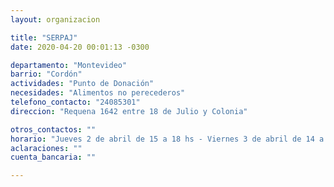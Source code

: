 ```yaml
---
layout: organizacion

title: "SERPAJ"
date: 2020-04-20 00:01:13 -0300

departamento: "Montevideo"
barrio: "Cordón"
actividades: "Punto de Donación"
necesidades: "Alimentos no perecederos"
telefono_contacto: "24085301"
direccion: "Requena 1642 entre 18 de Julio y Colonia"

otros_contactos: ""
horario: "Jueves 2 de abril de 15 a 18 hs - Viernes 3 de abril de 14 a 17 hs"
aclaraciones: ""
cuenta_bancaria: ""

---
```

